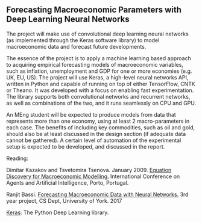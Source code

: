 ## Forecasting Macroeconomic Parameters with Deep Learning Neural Networks

The project will make use of convolutional deep learning neural networks (as implemented through the Keras software library) to model macroeconomic data and forecast future developments.

The essence of the project is to apply a machine learning based approach to acquiring empirical forecasting models of macroeconomic variables, such as inflation, unemployment and GDP for one or more economies (e.g. UK, EU, US). The project will use Keras, a high-level neural networks API, written in Python and capable of running on top of either TensorFlow, CNTK or Theano. It was developed with a focus on enabling fast experimentation. The library supports both convolutional networks and recurrent networks, as well as combinations of the two, and it runs seamlessly on CPU and GPU.

An MEng student will be expected to produce models from data that represents more than one economy, using at least 2 macro-parameters in each case. The benefits of including key commodities, such as oil and gold, should also be at least discussed in the design section (if adequate data cannot be gathered). A certain level of automation of the experimental setup is expected to be developed, and discussed in the report.

Reading:

Dimitar Kazakov and Tsvetomira Tsenova. January 2009. [Equation Discovery for Macroeconomic Modelling.](http://www-users.cs.york.ac.uk/~kazakov/papers/crc-Kazakov-Tsenova.pdf) International Conference on Agents and Artificial Intelligence, Porto, Portugal. 

Ranjit Bassi. [Forecasting Macroeconomic Data with Neural Networks.](https://www.cs.york.ac.uk/library/proj_files/2017/3rdyr/rb1217/rb1217.zip) 3rd year project, CS Dept, University of York. 2017

[Keras](https://keras.io): The Python Deep Learning library.

